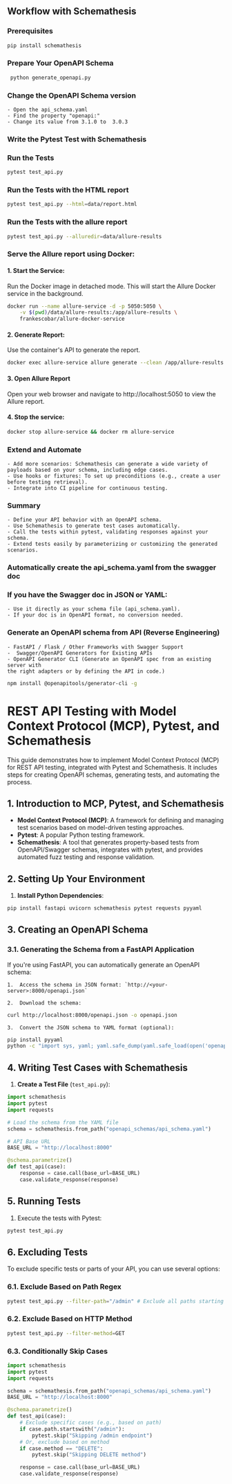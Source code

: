 ## Workflow with Schemathesis

### Prerequisites
```bash
pip install schemathesis
```

### Prepare Your OpenAPI Schema
```bash
 python generate_openapi.py
```

### Change the OpenAPI Schema version
    - Open the api_schema.yaml  
    - Find the property "openapi:"  
    - Change its value from 3.1.0 to  3.0.3  

### Write the Pytest Test with Schemathesis

### Run the Tests
```bash
pytest test_api.py
```

### Run the Tests with the HTML report
```bash
pytest test_api.py --html=data/report.html
```

### Run the Tests with the allure report
```bash
pytest test_api.py --alluredir=data/allure-results
```

### Serve the Allure report using Docker:
#### 1. Start the Service:
Run the Docker image in detached mode. This will start the Allure Docker service in the background.
```bash
docker run --name allure-service -d -p 5050:5050 \
    -v $(pwd)/data/allure-results:/app/allure-results \
    frankescobar/allure-docker-service
```
#### 2. Generate Report:
Use the container's API to generate the report.
```bash
docker exec allure-service allure generate --clean /app/allure-results
```
#### 3. Open Allure Report
Open your web browser and navigate to http://localhost:5050 to view the Allure report.

#### 4. Stop the service:
```bash
docker stop allure-service && docker rm allure-service
```

### Extend and Automate
    - Add more scenarios: Schemathesis can generate a wide variety of payloads based on your schema, including edge cases.   
    - Use hooks or fixtures: To set up preconditions (e.g., create a user before testing retrieval).   
    - Integrate into CI pipeline for continuous testing.   

### Summary
    - Define your API behavior with an OpenAPI schema.  
    - Use Schemathesis to generate test cases automatically.  
    - Call the tests within pytest, validating responses against your schema.  
    - Extend tests easily by parameterizing or customizing the generated scenarios.  

###  Automatically create the api_schema.yaml from the swagger doc

### If you have the Swagger doc in JSON or YAML:
    - Use it directly as your schema file (api_schema.yaml).  
    - If your doc is in OpenAPI format, no conversion needed.  

### Generate an OpenAPI schema from API (Reverse Engineering)
    - FastAPI / Flask / Other Frameworks with Swagger Support  
    -  Swagger/OpenAPI Generators for Existing APIs  
    - OpenAPI Generator CLI (Generate an OpenAPI spec from an existing server with 
    the right adapters or by defining the API in code.)
```bash
npm install @openapitools/generator-cli -g
```  


# REST API Testing with Model Context Protocol (MCP), Pytest, and Schemathesis

This guide demonstrates how to implement Model Context Protocol (MCP) for REST API testing, integrated with Pytest and Schemathesis. It includes steps for creating OpenAPI schemas, generating tests, and automating the process.

## 1. Introduction to MCP, Pytest, and Schemathesis

- **Model Context Protocol (MCP)**: A framework for defining and managing test scenarios based on model-driven testing approaches.
- **Pytest**: A popular Python testing framework.
- **Schemathesis**: A tool that generates property-based tests from OpenAPI/Swagger schemas, integrates with pytest, and provides automated fuzz testing and response validation.

## 2. Setting Up Your Environment

1.  **Install Python Dependencies**:
```bash
pip install fastapi uvicorn schemathesis pytest requests pyyaml
```

## 3. Creating an OpenAPI Schema

### 3.1. Generating the Schema from a FastAPI Application

If you're using FastAPI, you can automatically generate an OpenAPI schema:

    1.  Access the schema in JSON format: `http://<your-server>:8000/openapi.json`

    2.  Download the schema:
```bash
curl http://localhost:8000/openapi.json -o openapi.json
```

    3.  Convert the JSON schema to YAML format (optional):
```bash
pip install pyyaml
python -c "import sys, yaml; yaml.safe_dump(yaml.safe_load(open('openapi.json')), sys.stdout)" > api_schema.yaml
```

## 4. Writing Test Cases with Schemathesis

1.  **Create a Test File** (`test_api.py`):

```python
import schemathesis
import pytest
import requests

# Load the schema from the YAML file
schema = schemathesis.from_path("openapi_schemas/api_schema.yaml")

# API Base URL
BASE_URL = "http://localhost:8000"

@schema.parametrize()
def test_api(case):
    response = case.call(base_url=BASE_URL)
    case.validate_response(response)
```

## 5. Running Tests

1.  Execute the tests with Pytest:
```bash
pytest test_api.py
```

## 6. Excluding Tests

To exclude specific tests or parts of your API, you can use several options:

### 6.1. Exclude Based on Path Regex

```bash
pytest test_api.py --filter-path="/admin" # Exclude all paths starting with /admin
```

### 6.2. Exclude Based on HTTP Method
```bash
pytest test_api.py --filter-method=GET
```

### 6.3. Conditionally Skip Cases
```python
import schemathesis
import pytest
import requests

schema = schemathesis.from_path("openapi_schemas/api_schema.yaml")
BASE_URL = "http://localhost:8000"

@schema.parametrize()
def test_api(case):
    # Exclude specific cases (e.g., based on path)
    if case.path.startswith("/admin"):
        pytest.skip("Skipping /admin endpoint")
    # Or, exclude based on method
    if case.method == "DELETE":
        pytest.skip("Skipping DELETE method")

    response = case.call(base_url=BASE_URL)
    case.validate_response(response)
```
